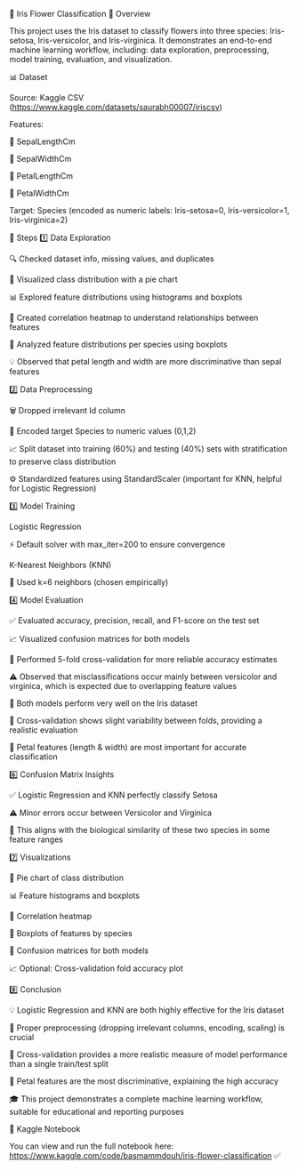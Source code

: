 🌸 Iris Flower Classification
📝 Overview

This project uses the Iris dataset to classify flowers into three species:
Iris-setosa, Iris-versicolor, and Iris-virginica.
It demonstrates an end-to-end machine learning workflow, including:
data exploration, preprocessing, model training, evaluation, and visualization.

📊 Dataset

Source: Kaggle CSV (https://www.kaggle.com/datasets/saurabh00007/iriscsv)


Features:

🌿 SepalLengthCm

🌿 SepalWidthCm

🌸 PetalLengthCm

🌸 PetalWidthCm

Target: Species (encoded as numeric labels: Iris-setosa=0, Iris-versicolor=1, Iris-virginica=2)

🚀 Steps
1️⃣ Data Exploration

🔍 Checked dataset info, missing values, and duplicates

🥧 Visualized class distribution with a pie chart

📊 Explored feature distributions using histograms and boxplots

🔗 Created correlation heatmap to understand relationships between features

🌺 Analyzed feature distributions per species using boxplots

💡 Observed that petal length and width are more discriminative than sepal features

2️⃣ Data Preprocessing

🗑️ Dropped irrelevant Id column

🔢 Encoded target Species to numeric values (0,1,2)

📈 Split dataset into training (60%) and testing (40%) sets with stratification to preserve class distribution

⚙️ Standardized features using StandardScaler (important for KNN, helpful for Logistic Regression)

3️⃣ Model Training

Logistic Regression

⚡ Default solver with max_iter=200 to ensure convergence

K-Nearest Neighbors (KNN)

🔹 Used k=6 neighbors (chosen empirically)

4️⃣ Model Evaluation

✅ Evaluated accuracy, precision, recall, and F1-score on the test set

📈 Visualized confusion matrices for both models

🔄 Performed 5-fold cross-validation for more reliable accuracy estimates

⚠️ Observed that misclassifications occur mainly between versicolor and virginica, which is expected due to overlapping feature values

🌟 Both models perform very well on the Iris dataset

🔄 Cross-validation shows slight variability between folds, providing a realistic evaluation

🌸 Petal features (length & width) are most important for accurate classification

6️⃣ Confusion Matrix Insights

✅ Logistic Regression and KNN perfectly classify Setosa

⚠️ Minor errors occur between Versicolor and Virginica

🔬 This aligns with the biological similarity of these two species in some feature ranges

7️⃣ Visualizations

🥧 Pie chart of class distribution

📊 Feature histograms and boxplots

🔗 Correlation heatmap

🌺 Boxplots of features by species

🧮 Confusion matrices for both models

📈 Optional: Cross-validation fold accuracy plot

8️⃣ Conclusion

💡 Logistic Regression and KNN are both highly effective for the Iris dataset

🧹 Proper preprocessing (dropping irrelevant columns, encoding, scaling) is crucial

🔄 Cross-validation provides a more realistic measure of model performance than a single train/test split

🌸 Petal features are the most discriminative, explaining the high accuracy

🎓 This project demonstrates a complete machine learning workflow, suitable for educational and reporting purposes

📎 Kaggle Notebook

You can view and run the full notebook here: https://www.kaggle.com/code/basmammdouh/iris-flower-classification ✅